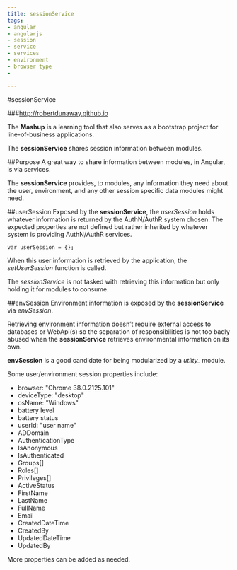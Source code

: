 ```yaml
---
title: sessionService
tags:
- angular
- angularjs
- session
- service
- services
- environment
- browser type
- 

---
```


#sessionService

###http://robertdunaway.github.io

The **Mashup** is a learning tool that also serves as a bootstrap project for line-of-business applications.

The **sessionService** shares session information between modules.


##Purpose
A great way to share information between modules, in Angular, is via services.

The **sessionService** provides, to modules, any information they need about the user, environment, and any other session specific data modules might need.

##userSession
Exposed by the **sessionService**, the *userSession* holds whatever information is returned by the AuthN/AuthR system chosen. The expected properties are not defined but rather inherited by whatever system is providing AuthN/AuthR services.
```
var userSession = {};
```
When this user information is retrieved by the application, the *setUserSession* function is called. 

The *sessionService* is not tasked with retrieving this information but only holding it for modules to consume.


##envSession
Environment information is exposed by the **sessionService** via *envSession*.

Retrieving environment information doesn’t require external access to databases or WebApi(s) so the separation of responsibilities is not too badly abused when the **sessionService** retrieves environmental information on its own.

**envSession** is a good candidate for being modularized by a *utlity_* module.

Some user/environment session properties include:

- browser: "Chrome 38.0.2125.101"
- deviceType: "desktop"
- osName: "Windows"
- battery level
- battery status
- userId: "user name"
- ADDomain
- AuthenticationType
- IsAnonymous
- IsAuthenticated
- Groups[]
- Roles[]
- Privileges[]
- ActiveStatus
- FirstName
- LastName
- FullName
- Email
- CreatedDateTime
- CreatedBy
- UpdatedDateTime
- UpdatedBy

More properties can be added as needed.